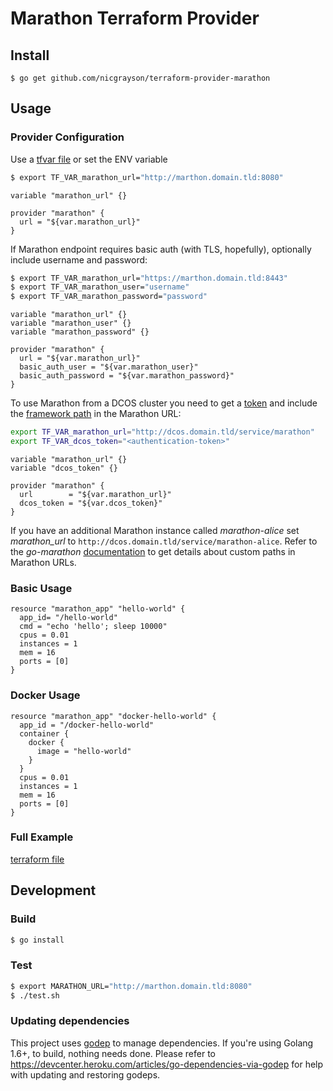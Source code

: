# Marathon Terraform Provider

## Install
```
$ go get github.com/nicgrayson/terraform-provider-marathon
```

## Usage

### Provider Configuration
Use a [tfvar file](https://www.terraform.io/intro/getting-started/variables.html) or set the ENV variable

```bash
$ export TF_VAR_marathon_url="http://marthon.domain.tld:8080"
```

```hcl
variable "marathon_url" {}

provider "marathon" {
  url = "${var.marathon_url}"
}
```

If Marathon endpoint requires basic auth (with TLS, hopefully), optionally include username and password:
```bash
$ export TF_VAR_marathon_url="https://marthon.domain.tld:8443"
$ export TF_VAR_marathon_user="username"
$ export TF_VAR_marathon_password="password"

```

```hcl
variable "marathon_url" {}
variable "marathon_user" {}
variable "marathon_password" {}

provider "marathon" {
  url = "${var.marathon_url}"
  basic_auth_user = "${var.marathon_user}"
  basic_auth_password = "${var.marathon_password}"
}
```

To use Marathon from a DCOS cluster you need to get a [token](https://dcos.io/docs/1.8/administration/id-and-access-mgt/iam-api/) and include the [framework path](https://docs.mesosphere.com/1.8/usage/service-guides/marathon/install) in the Marathon URL:

```bash
export TF_VAR_marathon_url="http://dcos.domain.tld/service/marathon"
export TF_VAR_dcos_token="<authentication-token>"
```

```hcl
variable "marathon_url" {}
variable "dcos_token" {}

provider "marathon" {
  url        = "${var.marathon_url}"
  dcos_token = "${var.dcos_token}"
}
```

If you have an additional Marathon instance called *marathon-alice* set *marathon_url* to `http://dcos.domain.tld/service/marathon-alice`. Refer to the *go-marathon* [documentation](https://github.com/gambol99/go-marathon/blob/master/README.md#creating-a-client) to get details about custom paths in Marathon URLs.

### Basic Usage
```hcl
resource "marathon_app" "hello-world" {
  app_id= "/hello-world"
  cmd = "echo 'hello'; sleep 10000"
  cpus = 0.01
  instances = 1
  mem = 16
  ports = [0]
}
```

### Docker Usage
```hcl
resource "marathon_app" "docker-hello-world" {
  app_id = "/docker-hello-world"
  container {
    docker {
      image = "hello-world"
    }
  }
  cpus = 0.01
  instances = 1
  mem = 16
  ports = [0]
}
```

### Full Example

[terraform file](test/example.tf)

## Development

### Build
```bash
$ go install
```

### Test
```bash
$ export MARATHON_URL="http://marthon.domain.tld:8080"
$ ./test.sh
```

### Updating dependencies

This project uses [godep](https://github.com/tools/godep) to manage dependencies. If you're using Golang 1.6+, to build, nothing needs done. Please refer to https://devcenter.heroku.com/articles/go-dependencies-via-godep for help with updating and restoring godeps.
